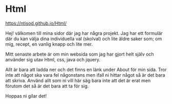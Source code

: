 # Html
https://ntisod.github.io/Html/


Hej! välkomen till mina sidor där jag har några projekt.
Jag har ett formulär där du kan välja dina individuella val (skolval) och lite äldre saker som; om mig, recept, en vanlig knapp och lite mer.

Mitt senaste arbete är om min websida som jag har gjort helt själv och använder sig utav Html, css, java och jquery.

Allt är bara att ladda ner och det finns en länk under About för min sida.
Tror inte att något ska vara fel någonstans men ifall ni hittar något så är det bara att skriva.
Använd allt som ni vill här säg bara inte att det är erat men förutom det så är det bara att ta för sig.

Hoppas ni gilar det!
